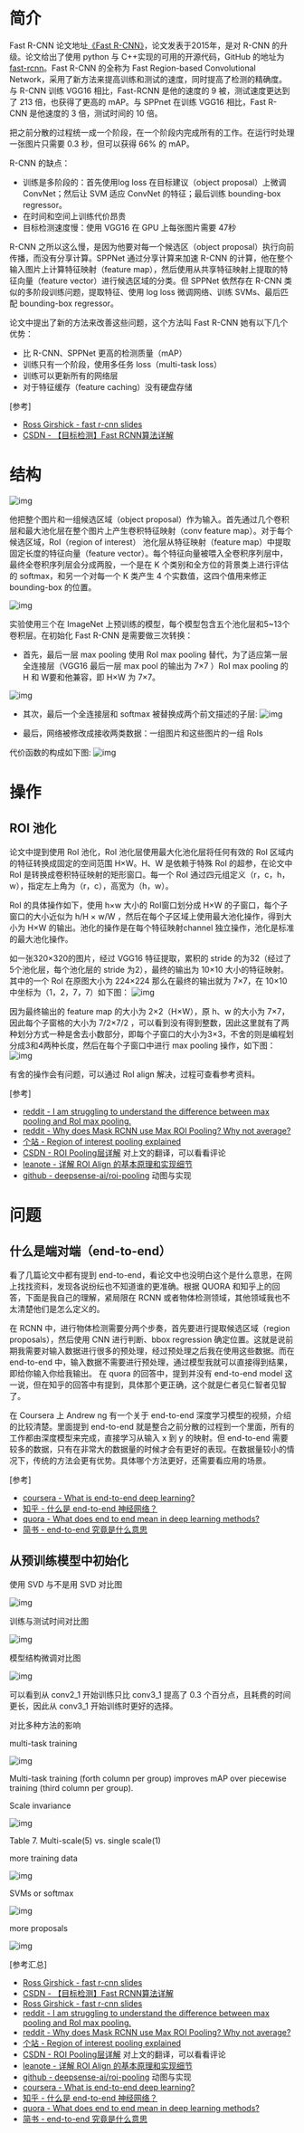 
# 简介

Fast R-CNN 论文地址[《Fast R-CNN》](https://arxiv.org/pdf/1504.08083.pdf)，论文发表于2015年，是对 R-CNN 的升级。论文给出了使用 python 与 C++实现的可用的开源代码，GitHub 的地址为 [fast-rcnn](https://github.com/rbgirshick/fast-rcnn)。Fast R-CNN 的全称为 Fast Region-based Convolutional Network，采用了新方法来提高训练和测试的速度，同时提高了检测的精确度。与 R-CNN 训练 VGG16 相比，Fast-RCNN 是他的速度的 9 被，测试速度更达到了 213 倍，也获得了更高的 mAP。与 SPPnet 在训练 VGG16 相比，Fast R-CNN 是他速度的 3 倍，测试时间的 10 倍。

把之前分散的过程统一成一个阶段，在一个阶段内完成所有的工作。在运行时处理一张图片只需要 0.3 秒，但可以获得 66% 的 mAP。

R-CNN 的缺点：
- 训练是多阶段的：首先使用log loss 在目标建议（object proposal）上微调ConvNet；然后让 SVM 适应 ConvNet 的特征；最后训练 bounding-box regressor。
- 在时间和空间上训练代价昂贵
- 目标检测速度慢：使用 VGG16 在 GPU 上每张图片需要 47秒

R-CNN 之所以这么慢，是因为他要对每一个候选区（object proposal）执行向前传播，而没有分享计算。SPPNet 通过分享计算来加速 R-CNN 的计算，他在整个输入图片上计算特征映射（feature map），然后使用从共享特征映射上提取的特征向量（feature vector）进行候选区域的分类。但 SPPNet 依然存在 R-CNN 类似的多阶段训练问题，提取特征、使用 log loss 微调网络、训练 SVMs、最后匹配 bounding-box regressor。

论文中提出了新的方法来改善这些问题，这个方法叫 Fast R-CNN 她有以下几个优势：
- 比 R-CNN、SPPNet 更高的检测质量（mAP）
- 训练只有一个阶段，使用多任务 loss（multi-task loss）
- 训练可以更新所有的网络层
- 对于特征缓存（feature caching）没有硬盘存储

[参考]

- [Ross Girshick - fast r-cnn slides](http://link.zhihu.com/?target=http%3A//www.robots.ox.ac.uk/%7Etvg/publications/talks/fast-rcnn-slides.pdf)
- [CSDN - 【目标检测】Fast RCNN算法详解](http://link.zhihu.com/?target=https%3A//blog.csdn.net/shenxiaolu1984/article/details/51036677)

# 结构

![img](https://wx4.sinaimg.cn/large/69d4185bly1fy1wosr1tuj20go06mdh5.jpg)

他把整个图片和一组候选区域（object proposal）作为输入。首先通过几个卷积层和最大池化层在整个图片上产生卷积特征映射（conv feature map）。对于每个候选区域，RoI（region of interest） 池化层从特征映射（feature map）中提取固定长度的特征向量（feature vector）。每个特征向量被喂入全卷积序列层中，最终全卷积序列层会分成两股，一个是在 K 个类别和全方位的背景类上进行评估的 softmax，和另一个对每一个 K 类产生 4 个实数值，这四个值用来修正 bounding-box 的位置。

![img](https://ws3.sinaimg.cn/large/69d4185bly1fy1wqtwdybj20go09m3zk.jpg)

实验使用三个在 ImageNet 上预训练的模型，每个模型包含五个池化层和5~13个卷积层。在初始化 Fast R-CNN 是需要做三次转换：

- 首先，最后一层 max pooling 使用 RoI max pooling 替代，为了适应第一层全连接层（VGG16 最后一层 max pool 的输出为 7×7 ）RoI max pooling 的 H 和 W要和他兼容，即 H×W 为 7×7。

![img](https://wx4.sinaimg.cn/large/69d4185bly1fy1wvapdmgj20gd05t0tc.jpg)

- 其次，最后一个全连接层和 softmax 被替换成两个前文描述的子层:
![img](https://ws2.sinaimg.cn/large/69d4185bly1fy1wwh0owhj20bq0b4754.jpg)

- 最后，网络被修改成接收两类数据：一组图片和这些图片的一组 RoIs

代价函数的构成如下图:
![img](https://ws1.sinaimg.cn/large/69d4185bly1fy1wx6skrrj20go06l0t4.jpg)

# 操作

## ROI 池化

论文中提到使用 RoI 池化，RoI 池化层使用最大化池化层将任何有效的 RoI 区域内的特征转换成固定的空间范围 H×W。H、W 是依赖于特殊 RoI 的超参，在论文中 RoI 是转换成卷积特征映射的矩形窗口。每一个 RoI 通过四元组定义（r，c，h，w），指定左上角为（r，c），高宽为（h，w）。

RoI 的具体操作如下，使用 h×w 大小的 RoI窗口划分成 H×W 的子窗口，每个子窗口的大小近似为 h/H × w/W ，然后在每个子区域上使用最大池化操作，得到大小为 H×W 的输出。池化的操作是在每个特征映射channel 独立操作，池化是标准的最大池化操作。

如一张320×320的图片，经过 VGG16 特征提取，累积的 stride 的为32（经过了5个池化层，每个池化层的 stride 为2），最终的输出为 10×10 大小的特征映射。其中的一个 RoI 在原图大小为 224×224 那么在最终的输出就为 7×7，在 10×10 中坐标为（1，2，7，7）如下图：
![img](https://wx1.sinaimg.cn/large/69d4185bly1fy1x94zp6fj20g4088wg2.jpg)

 因为最终输出的 feature map 的大小为 2×2（H×W），原 h、w 的大小为 7×7，因此每个子窗格的大小为 7/2×7/2 ，可以看到没有得到整数，因此这里就有了两种划分方式一种是舍去小数部分，即每个子窗口的大小为3×3，不舍的则是编程划分成3和4两种长度，然后在每个子窗口中进行 max pooling 操作，如下图：
![img](https://ws2.sinaimg.cn/large/69d4185bly1fy1xa42qbvj20go0arac8.jpg)

有舍的操作会有问题，可以通过 RoI align 解决，过程可查看参考资料。

[参考]

- [reddit - I am struggling to understand the difference between max pooling and RoI max pooling.](http://link.zhihu.com/?target=https%3A//www.reddit.com/r/MachineLearning/comments/4wsv4e/i_am_struggling_to_understand_the_difference/)
- [reddit - Why does Mask RCNN use Max ROI Pooling? Why not average?](http://link.zhihu.com/?target=https%3A//www.reddit.com/r/computervision/comments/8wowmu/why_does_mask_rcnn_use_max_roi_pooling_why_not/)
- [个站 - Region of interest pooling explained](http://link.zhihu.com/?target=https%3A//deepsense.ai/region-of-interest-pooling-explained/)
- [CSDN - ROI Pooling层详解](http://link.zhihu.com/?target=https%3A//blog.csdn.net/AUTO1993/article/details/78514071) 对上文的翻译，可以看看评论
- [leanote - 详解 ROI Align 的基本原理和实现细节](http://link.zhihu.com/?target=http%3A//blog.leanote.com/post/afanti.deng%40gmail.com/b5f4f526490b)
- [github - deepsense-ai/roi-pooling](http://link.zhihu.com/?target=https%3A//github.com/deepsense-ai/roi-pooling) 动图与实现

# 问题

## 什么是端对端（end-to-end）

看了几篇论文中都有提到 end-to-end，看论文中也没明白这个是什么意思，在网上找找资料，发现各说纷纭也不知道谁的更准确。根据 QUORA 和知乎上的回答，下面是我自己的理解，紧局限在 RCNN 或者物体检测领域，其他领域我也不太清楚他们是怎么定义的。

在 RCNN 中，进行物体检测需要分两个步奏，首先要进行提取候选区域（region proposals），然后使用 CNN 进行判断、bbox regression 确定位置。这就是说前期我需要对输入数据进行很多的预处理，经过预处理之后我在使用这些数据。而在 end-to-end 中，输入数据不需要进行预处理，通过模型我就可以直接得到结果，即给你输入你给我输出。
在 quora 的回答中，提到并没有 end-to-end model 这一说，但在知乎的回答中有提到，具体那个更正确，这个就是仁者见仁智者见智了。

在 Coursera 上 Andrew ng 有一个关于 end-to-end 深度学习模型的视频，介绍的比较清楚。里面提到 end-to-end 就是整合之前分散的过程到一个里面，所有的工作都由深度模型来完成，直接学习从输入 x 到 y 的映射。但 end-to-end 需要较多的数据，只有在非常大的数据量的时候才会有更好的表现。在数据量较小的情况下，传统的方法会更有优势。具体哪个方法更好，还需要看应用的场景。

[参考]

- [coursera - What is end-to-end deep learning?](http://link.zhihu.com/?target=https%3A//www.coursera.org/lecture/machine-learning-projects/what-is-end-to-end-deep-learning-k0Klk)
- [知乎 - 什么是 end-to-end 神经网络？](https://www.zhihu.com/question/51435499)
- [quora - What does end to end mean in deep learning methods?](http://link.zhihu.com/?target=https%3A//www.quora.com/What-does-end-to-end-mean-in-deep-learning-methods/answer/Alan-Lockett-2)
- [简书 - end-to-end 究竟是什么意思](http://link.zhihu.com/?target=https%3A//www.jianshu.com/p/3702dcda603c)

## 从预训练模型中初始化

使用 SVD 与不是用 SVD 对比图

![img](https://ws2.sinaimg.cn/large/69d4185bly1g14j021hl1j20ir095dge.jpg)



训练与测试时间对比图

![img](https://ws3.sinaimg.cn/large/69d4185bly1g14j09hcwlj20cc074jrw.jpg)



模型结构微调对比图

![img](https://ws1.sinaimg.cn/large/69d4185bly1g14j0jrv4hj20ci02sdfw.jpg)

可以看到从 conv2_1 开始训练只比 conv3_1 提高了 0.3 个百分点，且耗费的时间更长，因此从 conv3_1 开始训练时更好的选择。

对比多种方法的影响

multi-task training

![img](https://ws4.sinaimg.cn/large/69d4185bly1g14j0pbjopj20hc033glo.jpg)

Multi-task training (forth column per group) improves mAP over piecewise training (third column per group).

Scale invariance

![img](https://ws3.sinaimg.cn/large/69d4185bly1g14j103lxgj20cw02ywei.jpg)

Table 7. Multi-scale(5) vs. single scale(1)

more training data

![img](https://wx3.sinaimg.cn/large/69d4185bly1g14j1cjj9bj20hw02jaag.jpg)

SVMs or softmax

![img](https://wx3.sinaimg.cn/large/69d4185bly1g14j1tgnn7j20ak02sglm.jpg)


more proposals

![img](https://ws2.sinaimg.cn/large/69d4185bly1g14j208loij20et099js5.jpg)

[参考汇总]

- [Ross Girshick - fast r-cnn slides](http://link.zhihu.com/?target=http%3A//www.robots.ox.ac.uk/%7Etvg/publications/talks/fast-rcnn-slides.pdf)
- [CSDN - 【目标检测】Fast RCNN算法详解](http://link.zhihu.com/?target=https%3A//blog.csdn.net/shenxiaolu1984/article/details/51036677)
- [Ross Girshick - fast r-cnn slides](http://link.zhihu.com/?target=http%3A//www.robots.ox.ac.uk/%7Etvg/publications/talks/fast-rcnn-slides.pdf)
- [reddit - I am struggling to understand the difference between max pooling and RoI max pooling.](http://link.zhihu.com/?target=https%3A//www.reddit.com/r/MachineLearning/comments/4wsv4e/i_am_struggling_to_understand_the_difference/)
- [reddit - Why does Mask RCNN use Max ROI Pooling? Why not average?](http://link.zhihu.com/?target=https%3A//www.reddit.com/r/computervision/comments/8wowmu/why_does_mask_rcnn_use_max_roi_pooling_why_not/)
- [个站 - Region of interest pooling explained](http://link.zhihu.com/?target=https%3A//deepsense.ai/region-of-interest-pooling-explained/)
- [CSDN - ROI Pooling层详解](http://link.zhihu.com/?target=https%3A//blog.csdn.net/AUTO1993/article/details/78514071) 对上文的翻译，可以看看评论
- [leanote - 详解 ROI Align 的基本原理和实现细节](http://link.zhihu.com/?target=http%3A//blog.leanote.com/post/afanti.deng%40gmail.com/b5f4f526490b)
- [github - deepsense-ai/roi-pooling](http://link.zhihu.com/?target=https%3A//github.com/deepsense-ai/roi-pooling) 动图与实现
- [coursera - What is end-to-end deep learning?](http://link.zhihu.com/?target=https%3A//www.coursera.org/lecture/machine-learning-projects/what-is-end-to-end-deep-learning-k0Klk)
- [知乎 - 什么是 end-to-end 神经网络？](https://www.zhihu.com/question/51435499)
- [quora - What does end to end mean in deep learning methods?](http://link.zhihu.com/?target=https%3A//www.quora.com/What-does-end-to-end-mean-in-deep-learning-methods/answer/Alan-Lockett-2)
- [简书 - end-to-end 究竟是什么意思](http://link.zhihu.com/?target=https%3A//www.jianshu.com/p/3702dcda603c)

